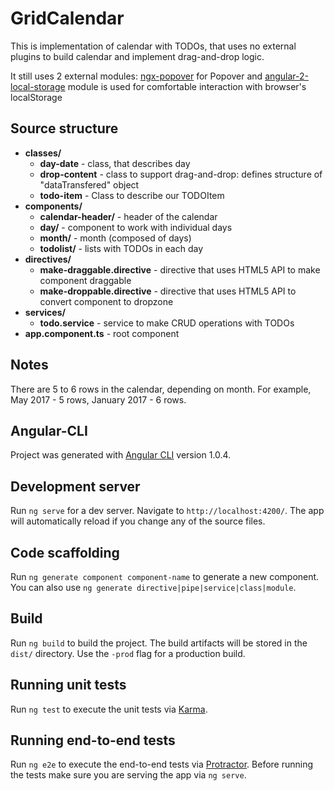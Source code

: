 # GridCalendar

This is implementation of calendar with TODOs, that uses no external plugins to build calendar and implement drag-and-drop logic.

It still uses 2 external modules: [ngx-popover](https://github.com/pleerock/ngx-popover) for Popover and [angular-2-local-storage](https://github.com/phenomnomnominal/angular-2-local-storage) module is used for comfortable interaction with browser's localStorage

## Source structure

+ __classes/__
  + __day-date__ - class, that describes day
  + __drop-content__ - class to support drag-and-drop: defines structure of "dataTransfered" object
  + __todo-item__ - Class to describe our TODOItem
+ __components/__
  + __calendar-header/__ - header of the calendar
  + __day/__ - component to work with individual days
  + __month/__ - month (composed of days)
  + __todolist/__ - lists with TODOs in each day
+ __directives/__
  + __make-draggable.directive__ - directive that uses HTML5 API to make component draggable
  + __make-droppable.directive__ - directive that uses HTML5 API to convert component to dropzone
+ __services/__
  + __todo.service__ - service to make CRUD operations with TODOs
+ __app.component.ts__ - root component

## Notes

There are 5 to 6 rows in the calendar, depending on month. For example, May 2017 - 5 rows, January 2017 - 6 rows.

## Angular-CLI

Project was generated with [Angular CLI](https://github.com/angular/angular-cli) version 1.0.4.

## Development server

Run `ng serve` for a dev server. Navigate to `http://localhost:4200/`. The app will automatically reload if you change any of the source files.

## Code scaffolding

Run `ng generate component component-name` to generate a new component. You can also use `ng generate directive|pipe|service|class|module`.

## Build

Run `ng build` to build the project. The build artifacts will be stored in the `dist/` directory. Use the `-prod` flag for a production build.

## Running unit tests

Run `ng test` to execute the unit tests via [Karma](https://karma-runner.github.io).

## Running end-to-end tests

Run `ng e2e` to execute the end-to-end tests via [Protractor](http://www.protractortest.org/).
Before running the tests make sure you are serving the app via `ng serve`.
